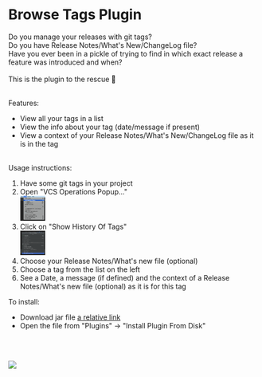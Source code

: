 # Browse Tags Plugin
Do you manage your releases with git tags?<br>
Do you have Release Notes/What's New/ChangeLog file?<br>
Have you ever been in a pickle of trying to find in which exact release a feature was introduced and when?<br><br>
This is the plugin to the rescue  :tada:
<br><br>

Features:
- View all your tags in a list
- View the info about your tag (date/message if present)
- View a context of your Release Notes/What's New/ChangeLog file as it is in the tag
<br><br>

Usage instructions:
<ol>
<li>Have some git tags in your project</li>
<li>Open "VCS Operations Popup..."</li>
<img src="media/vcs_menu.png" width="50">
<li>Click on "Show History Of Tags"</li>
<img src="media/vcs_popup.png" width="50">
<li>Choose your Release Notes/What's new file (optional)</li>
<li>Choose a tag from the list on the left</li>
<li>See a Date, a message (if defined) and the context of a Release Notes/What's new file (optional) as it is for this tag</li>
</ol>
  
To install:
- Download jar file [a relative link](build/libs/browse-tags-plugin-1.0.jar)
- Open the file from "Plugins" -> "Install Plugin From Disk"

<br><br>
  
<img src="media/browse_tags_plugin.gif">

